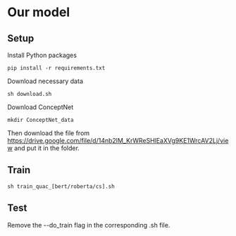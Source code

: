 # Our model

## Setup

Install Python packages

```
pip install -r requirements.txt
```

Download necessary data

```
sh download.sh
```

Download ConceptNet

```
mkdir ConceptNet_data
```
Then download the file from https://drive.google.com/file/d/14nb2lM_KrWReSHlEaXVg9KE1WrcAV2Lj/view and put it in the folder.

## Train

```
sh train_quac_[bert/roberta/cs].sh
```
## Test

Remove the --do_train flag in the corresponding .sh file.
